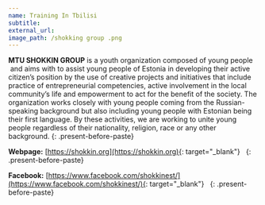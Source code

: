 ```yaml
---
name: Training In Tbilisi
subtitle:
external_url:
image_path: /shokking group .png
---
```


**MTU SHOKKIN GROUP** is a youth organization composed of young people &nbsp;and aims with to assist young people of Estonia in developing their active citizen’s position by the use of creative projects and initiatives that include practice of entrepreneurial competencies, active involvement in the local community’s life and empowerment to act for the benefit of the society. The organization works closely with young people coming from the Russian-speaking background but also including young people with Estonian being their first language. By these activities, we are working to unite young people regardless of their nationality, religion, race or any other background.
{: .present-before-paste}

**Webpage:**&nbsp;[https://shokkin.org](https://shokkin.org){: target="_blank"} &nbsp;
{: .present-before-paste}

**Facebook:** [https://www.facebook.com/shokkinest/](https://www.facebook.com/shokkinest/){: target="_blank"} &nbsp;
{: .present-before-paste}